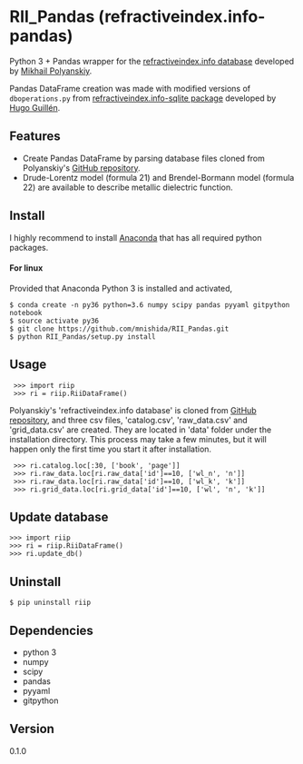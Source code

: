 # RII_Pandas (refractiveindex.info-pandas)
Python 3 + Pandas wrapper for the [refractiveindex.info database](http://refractiveindex.info/) developed by [Mikhail Polyanskiy](https://github.com/polyanskiy).

Pandas DataFrame creation was made with modified versions of `dboperations.py` from [refractiveindex.info-sqlite package](https://github.com/HugoGuillen/refractiveindex.info-sqlite) developed by [Hugo Guillén](https://github.com/HugoGuillen).

## Features
- Create Pandas DataFrame by parsing database files cloned from Polyanskiy's  [GitHub repository](https://github.com/polyanskiy/refractiveindex.info-database).
- Drude-Lorentz model (formula 21) and Brendel-Bormann model (formula 22) are available to describe metallic dielectric function.


## Install
I highly recommend to install [Anaconda](https://www.continuum.io/downloads) that has all required python packages.

#### For linux
Provided that Anaconda Python 3 is installed and activated,
```
$ conda create -n py36 python=3.6 numpy scipy pandas pyyaml gitpython notebook
$ source activate py36
$ git clone https://github.com/mnishida/RII_Pandas.git
$ python RII_Pandas/setup.py install
```

## Usage
```
 >>> import riip
 >>> ri = riip.RiiDataFrame()
```  
Polyanskiy's 'refractiveindex.info database' is cloned from [GitHub repository](https://github.com/polyanskiy/refractiveindex.info-database),
and three csv files, 'catalog.csv', 'raw_data.csv' and 'grid_data.csv' are created.
They are located in 'data' folder under the installation directory.
This process may take a few minutes, but it will happen only the first time you start it after installation.
```
 >>> ri.catalog.loc[:30, ['book', 'page']]
 >>> ri.raw_data.loc[ri.raw_data['id']==10, ['wl_n', 'n']]  
 >>> ri.raw_data.loc[ri.raw_data['id']==10, ['wl_k', 'k']]
 >>> ri.grid_data.loc[ri.grid_data['id']==10, ['wl', 'n', 'k']]
```

## Update database
```
>>> import riip
>>> ri = riip.RiiDataFrame()  
>>> ri.update_db()  
```

## Uninstall
```
$ pip uninstall riip
```

## Dependencies
- python 3
- numpy
- scipy
- pandas
- pyyaml
- gitpython

## Version
0.1.0
